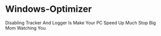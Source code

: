 # Windows-Optimizer
Disabling Tracker And Logger Is Make Your PC Speed Up Much Stop Big Mom Watching You
